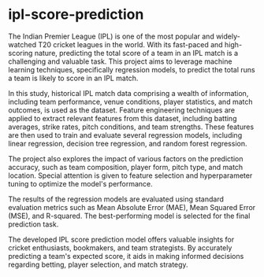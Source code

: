 # ipl-score-prediction
The Indian Premier League (IPL) is one of the most popular and widely-watched T20 cricket leagues in the world. With its fast-paced and high-scoring nature, predicting the total score of a team in an IPL match is a challenging and valuable task. This project aims to leverage machine learning techniques, specifically regression models, to predict the total runs a team is likely to score in an IPL match.

In this study, historical IPL match data comprising a wealth of information, including team performance, venue conditions, player statistics, and match outcomes, is used as the dataset. Feature engineering techniques are applied to extract relevant features from this dataset, including batting averages, strike rates, pitch conditions, and team strengths. These features are then used to train and evaluate several regression models, including linear regression, decision tree regression, and random forest regression.

The project also explores the impact of various factors on the prediction accuracy, such as team composition, player form, pitch type, and match location. Special attention is given to feature selection and hyperparameter tuning to optimize the model's performance.

The results of the regression models are evaluated using standard evaluation metrics such as Mean Absolute Error (MAE), Mean Squared Error (MSE), and R-squared. The best-performing model is selected for the final prediction task.

The developed IPL score prediction model offers valuable insights for cricket enthusiasts, bookmakers, and team strategists. By accurately predicting a team's expected score, it aids in making informed decisions regarding betting, player selection, and match strategy.

